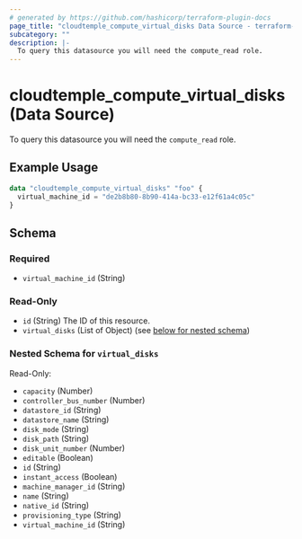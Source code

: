```yaml
---
# generated by https://github.com/hashicorp/terraform-plugin-docs
page_title: "cloudtemple_compute_virtual_disks Data Source - terraform-provider-cloudtemple"
subcategory: ""
description: |-
  To query this datasource you will need the compute_read role.
---
```


# cloudtemple_compute_virtual_disks (Data Source)

To query this datasource you will need the `compute_read` role.

## Example Usage

```terraform
data "cloudtemple_compute_virtual_disks" "foo" {
  virtual_machine_id = "de2b8b80-8b90-414a-bc33-e12f61a4c05c"
}
```

<!-- schema generated by tfplugindocs -->
## Schema

### Required

- `virtual_machine_id` (String)

### Read-Only

- `id` (String) The ID of this resource.
- `virtual_disks` (List of Object) (see [below for nested schema](#nestedatt--virtual_disks))

<a id="nestedatt--virtual_disks"></a>
### Nested Schema for `virtual_disks`

Read-Only:

- `capacity` (Number)
- `controller_bus_number` (Number)
- `datastore_id` (String)
- `datastore_name` (String)
- `disk_mode` (String)
- `disk_path` (String)
- `disk_unit_number` (Number)
- `editable` (Boolean)
- `id` (String)
- `instant_access` (Boolean)
- `machine_manager_id` (String)
- `name` (String)
- `native_id` (String)
- `provisioning_type` (String)
- `virtual_machine_id` (String)


